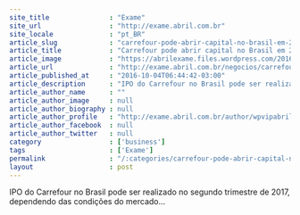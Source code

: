 ```yaml
---
site_title               : "Exame"
site_url                 : "http://exame.abril.com.br"
site_locale              : "pt_BR"
article_slug             : "carrefour-pode-abrir-capital-no-brasil-em-2017"
article_title            : "Carrefour pode abrir capital no Brasil em 2017"
article_image            : "https://abrilexame.files.wordpress.com/2016/10/size_960_16_9_carrefour.jpg?quality=70&strip=all&w=960"
article_url              : "http://exame.abril.com.br/negocios/carrefour-pode-abrir-capital-no-brasil-em-2017/"
article_published_at     : "2016-10-04T06:44:42-03:00"
article_description      : "IPO do Carrefour no Brasil pode ser realizado no segundo trimestre de 2017, dependendo das condições do mercado..."
article_author_name      : ""
article_author_image     : null
article_author_biography : null
article_author_profile   : "http://exame.abril.com.br/author/wpvipabril/"
article_author_facebook  : null
article_author_twitter   : null
category                 : ['business']
tags                     : ['Exame']
permalink                : "/:categories/carrefour-pode-abrir-capital-no-brasil-em-2017/"
layout                   : post
---
```


IPO do Carrefour no Brasil pode ser realizado no segundo trimestre de 2017, dependendo das condições do mercado...
